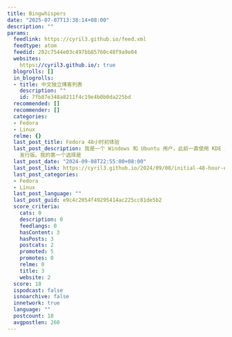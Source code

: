 ```yaml
---
title: Bingwhispers
date: "2025-07-07T13:38:14+08:00"
description: ""
params:
  feedlink: https://cyril3.github.io/feed.xml
  feedtype: atom
  feedid: 202c7544e03c497bb85760c48f9a9e04
  websites:
    https://cyril3.github.io/: true
  blogrolls: []
  in_blogrolls:
  - title: 中文独立博客列表
    description: ""
    id: 7fb87e348a8211f4c19e4b0b0da225bd
  recommended: []
  recommender: []
  categories:
  - Fedora
  - Linux
  relme: {}
  last_post_title: Fedora 48小时初体验
  last_post_description: 我是一个 Windows 和 Ubuntu 用户，此前一直使用 KDE 桌面环境，最近心血来潮打算体验一下其他 Linux
    发行版。我的第一个选择是
  last_post_date: "2024-09-08T22:55:00+08:00"
  last_post_link: https://cyril3.github.io/2024/09/08/initial-48-hour-experience-with-fedora
  last_post_categories:
  - Fedora
  - Linux
  last_post_language: ""
  last_post_guid: e9c4c2054f49295414ac225cc81de5b2
  score_criteria:
    cats: 0
    description: 0
    feedlangs: 0
    hasContent: 3
    hasPosts: 3
    postcats: 2
    promoted: 5
    promotes: 0
    relme: 0
    title: 3
    website: 2
  score: 18
  ispodcast: false
  isnoarchive: false
  innetwork: true
  language: ""
  postcount: 10
  avgpostlen: 260
---
```

